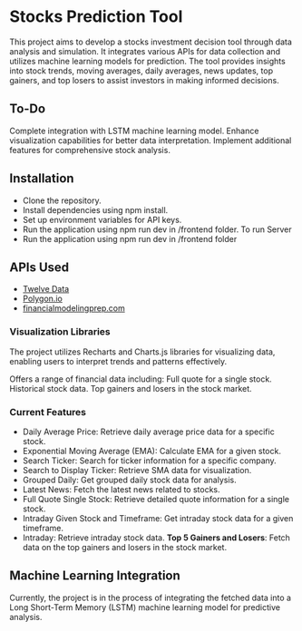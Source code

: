 # Stocks Prediction Tool
This project aims to develop a stocks investment decision tool through data analysis and simulation. It integrates various APIs for data collection and utilizes machine learning models for prediction. The tool provides insights into stock trends, moving averages, daily averages, news updates, top gainers, and top losers to assist investors in making informed decisions.

## To-Do
Complete integration with LSTM machine learning model.
Enhance visualization capabilities for better data interpretation.
Implement additional features for comprehensive stock analysis.

## Installation
- Clone the repository.
- Install dependencies using npm install.
- Set up environment variables for API keys.
- Run the application using npm run dev in /frontend folder.
To run Server
- Run the application using npm run dev in /frontend folder

## APIs Used
- [Twelve Data](https://twelvedata.com/)
- [Polygon.io ](https://polygon.io/)
- [financialmodelingprep.com](https://site.financialmodelingprep.com/)

### Visualization Libraries
The project utilizes Recharts and Charts.js libraries for visualizing data, enabling users to interpret trends and patterns effectively.

Offers a range of financial data including:
Full quote for a single stock.
Historical stock data.
Top gainers and losers in the stock market.
### Current Features
- Daily Average Price: Retrieve daily average price data for a specific stock.
- Exponential Moving Average (EMA): Calculate EMA for a given stock.
- Search Ticker: Search for ticker information for a specific company.
- Search to Display Ticker: Retrieve SMA data for visualization.
- Grouped Daily: Get grouped daily stock data for analysis.
- Latest News: Fetch the latest news related to stocks.
- Full Quote Single Stock: Retrieve detailed quote information for a single stock.
- Intraday Given Stock and Timeframe: Get intraday stock data for a given timeframe.
- Intraday: Retrieve intraday stock data.
**Top 5 Gainers and Losers**: Fetch data on the top gainers and losers in the stock market.

## Machine Learning Integration
Currently, the project is in the process of integrating the fetched data into a Long Short-Term Memory (LSTM) machine learning model for predictive analysis.



